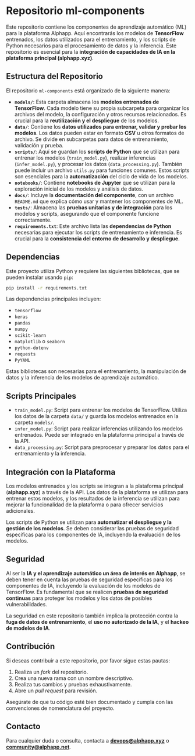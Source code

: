 # Repositorio ml-components

Este repositorio contiene los componentes de aprendizaje automático (ML) para la plataforma Alphapp. Aquí encontrarás los modelos de **TensorFlow** entrenados, los datos utilizados para el entrenamiento, y los scripts de Python necesarios para el procesamiento de datos y la inferencia. Este repositorio es esencial para la **integración de capacidades de IA en la plataforma principal (alphapp.xyz)**.

## Estructura del Repositorio

El repositorio `ml-components` está organizado de la siguiente manera:

*   **`models/`**: Esta carpeta almacena los **modelos entrenados de TensorFlow**. Cada modelo tiene su propia subcarpeta para organizar los archivos del modelo, la configuración y otros recursos relacionados. Es crucial para la **reutilización y el despliegue** de los modelos.
*   **`data/`**: Contiene los **datos utilizados para entrenar, validar y probar los modelos**. Los datos pueden estar en formato **CSV** u otros formatos de archivo. Se divide en subcarpetas para datos de entrenamiento, validación y prueba.
*   **`scripts/`**: Aquí se guardan los **scripts de Python** que se utilizan para entrenar los modelos (`train_model.py`), realizar inferencias (`infer_model.py`), y procesar los datos (`data_processing.py`). También puede incluir un archivo `utils.py` para funciones comunes. Estos scripts son esenciales para la **automatización** del ciclo de vida de los modelos.
*   **`notebooks/`**: Contiene **notebooks de Jupyter** que se utilizan para la exploración inicial de los modelos y análisis de datos.
*   **`docs/`**: Incluye la **documentación del componente**, con un archivo `README.md` que explica cómo usar y mantener los componentes de ML.
*   **`tests/`**: Almacena las **pruebas unitarias y de integración** para los modelos y scripts, asegurando que el componente funcione correctamente.
*   **`requirements.txt`**: Este archivo lista las **dependencias de Python** necesarias para ejecutar los scripts de entrenamiento e inferencia. Es crucial para la **consistencia del entorno de desarrollo y despliegue**.

## Dependencias

Este proyecto utiliza Python y requiere las siguientes bibliotecas, que se pueden instalar usando `pip`:

```sh
pip install -r requirements.txt
```

Las dependencias principales incluyen:

*   `tensorflow`
*   `keras`
*   `pandas`
*   `numpy`
*   `scikit-learn`
*    `matplotlib` o `seaborn`
*   `python-dotenv`
*   `requests`
*   `PyYAML`

Estas bibliotecas son necesarias para el entrenamiento, la manipulación de datos y la inferencia de los modelos de aprendizaje automático.

## Scripts Principales

*   `train_model.py`: Script para entrenar los modelos de TensorFlow. Utiliza los datos de la carpeta `data/` y guarda los modelos entrenados en la carpeta `models/`.
*   `infer_model.py`: Script para realizar inferencias utilizando los modelos entrenados. Puede ser integrado en la plataforma principal a través de la API.
*   `data_processing.py`: Script para preprocesar y preparar los datos para el entrenamiento y la inferencia.

## Integración con la Plataforma

Los modelos entrenados y los scripts se integran a la plataforma principal (**alphapp.xyz**) a través de la API. Los datos de la plataforma se utilizan para entrenar estos modelos, y los resultados de la inferencia se utilizan para mejorar la funcionalidad de la plataforma o para ofrecer servicios adicionales.

Los scripts de Python se utilizan para **automatizar el despliegue y la gestión de los modelos**. Se deben considerar las pruebas de seguridad específicas para los componentes de IA, incluyendo la evaluación de los modelos.

## Seguridad

Al ser la **IA y el aprendizaje automático un área de interés en Alphapp**, se deben tener en cuenta las pruebas de seguridad específicas para los componentes de IA, incluyendo la evaluación de los modelos de TensorFlow. Es fundamental que se realicen **pruebas de seguridad continuas** para proteger los modelos y los datos de posibles vulnerabilidades.

La seguridad en este repositorio también implica la protección contra la **fuga de datos de entrenamiento**, el **uso no autorizado de la IA**, y el **hackeo de modelos de IA**.

## Contribución

Si deseas contribuir a este repositorio, por favor sigue estas pautas:

1.  Realiza un *fork* del repositorio.
2.  Crea una nueva rama con un nombre descriptivo.
3.  Realiza tus cambios y pruebas exhaustivamente.
4.  Abre un *pull request* para revisión.

Asegúrate de que tu código esté bien documentado y cumpla con las convenciones de nomenclatura del proyecto.

## Contacto

Para cualquier duda o consulta, contacta a **devops@alphapp.xyz** o **community@alphapp.net**.
